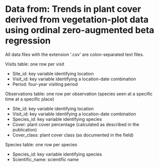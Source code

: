 # Data from: Trends in plant cover derived from vegetation-plot data  using ordinal zero-augmented beta regression

All data files with the extension '.csv' are colon-separated text files.

Visits table: one row per visit

* Site_id:          key variable identifying location
* Visit_id:         key variable identifying a location-date combination
* Period:           four-year visiting period

Observations table: one row per observation (species seen at a specific time at a specific place)

* Site_id:          key variable identifying location
* Visit_id:         key variable identifying a location-date combination
* Species_id:       key variable identifying species
* Cover:            plant cover percentage (calculated as described in the publication)
* Cover_class:      plant cover class (as documented in the field)

Species table: one row per species

* Species_id:       key variable identifying species
* Scientific_name:  scientific name

